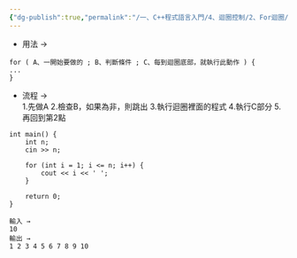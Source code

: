 ```yaml
---
{"dg-publish":true,"permalink":"/一、C++程式語言入門/4、迴圈控制/2、For迴圈/"}
---
```


- 用法 →

```
for ( A、一開始要做的 ; B、判斷條件 ; C、每到迴圈底部，就執行此動作 ) {
...
}
```

- 流程 →    
	1.先做A
	2.檢查B，如果為非，則跳出
	3.執行迴圈裡面的程式
	4.執行C部分
	5.再回到第2點


```
int main() {
	int n;
	cin >> n;

	for (int i = 1; i <= n; i++) {
		cout << i << ' ';
	}

	return 0;
}

輸入 →
10
輸出 →
1 2 3 4 5 6 7 8 9 10
```

